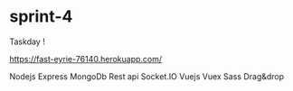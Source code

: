 # sprint-4

Taskday !


https://fast-eyrie-76140.herokuapp.com/

Nodejs
Express
MongoDb
Rest api
Socket.IO
Vuejs
Vuex
Sass
Drag&drop

